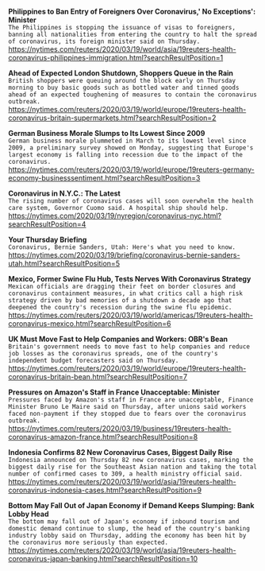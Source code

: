 **Philippines to Ban Entry of Foreigners Over Coronavirus,' No Exceptions': Minister**\
`The Philippines is stopping the issuance of visas to foreigners, banning all nationalities from entering the country to halt the spread of coronavirus, its foreign minister said on Thursday.`\
https://nytimes.com/reuters/2020/03/19/world/asia/19reuters-health-coronavirus-philippines-immigration.html?searchResultPosition=1

**Ahead of Expected London Shutdown, Shoppers Queue in the Rain**\
`British shoppers were queuing around the block early on Thursday morning to buy basic goods such as bottled water and tinned goods ahead of an expected toughening of measures to contain the coronavirus outbreak. `\
https://nytimes.com/reuters/2020/03/19/world/europe/19reuters-health-coronavirus-britain-supermarkets.html?searchResultPosition=2

**German Business Morale Slumps to Its Lowest Since 2009**\
`German business morale plummeted in March to its lowest level since 2009, a preliminary survey showed on Monday, suggesting that Europe's largest economy is falling into recession due to the impact of the coronavirus.`\
https://nytimes.com/reuters/2020/03/19/world/europe/19reuters-germany-economy-businesssentiment.html?searchResultPosition=3

**Coronavirus in N.Y.C.: The Latest**\
`The rising number of coronavirus cases will soon overwhelm the health care system, Governor Cuomo said. A hospital ship should help.`\
https://nytimes.com/2020/03/19/nyregion/coronavirus-nyc.html?searchResultPosition=4

**Your Thursday Briefing**\
`Coronavirus, Bernie Sanders, Utah: Here's what you need to know.`\
https://nytimes.com/2020/03/19/briefing/coronavirus-bernie-sanders-utah.html?searchResultPosition=5

**Mexico, Former Swine Flu Hub, Tests Nerves With Coronavirus Strategy**\
`Mexican officials are dragging their feet on border closures and coronavirus containment measures, in what critics call a high risk strategy driven by bad memories of a shutdown a decade ago that deepened the country's recession during the swine flu epidemic.`\
https://nytimes.com/reuters/2020/03/19/world/americas/19reuters-health-coronavirus-mexico.html?searchResultPosition=6

**UK Must Move Fast to Help Companies and Workers: OBR's Bean**\
`Britain's government needs to move fast to help companies and reduce job losses as the coronavirus spreads, one of the country's independent budget forecasters said on Thursday.`\
https://nytimes.com/reuters/2020/03/19/world/europe/19reuters-health-coronavirus-britain-bean.html?searchResultPosition=7

**Pressures on Amazon's Staff in France Unacceptable: Minister**\
`Pressures faced by Amazon's staff in France are unacceptable, Finance Minister Bruno Le Maire said on Thursday, after unions said workers faced non-payment if they stopped due to fears over the coronavirus outbreak.`\
https://nytimes.com/reuters/2020/03/19/business/19reuters-health-coronavirus-amazon-france.html?searchResultPosition=8

**Indonesia Confirms 82 New Coronavirus Cases, Biggest Daily Rise**\
`Indonesia announced on Thursday 82 new coronavirus cases, marking the biggest daily rise for the Southeast Asian nation and taking the total number of confirmed cases to 309, a health ministry official said.`\
https://nytimes.com/reuters/2020/03/19/world/asia/19reuters-health-coronavirus-indonesia-cases.html?searchResultPosition=9

**Bottom May Fall Out of Japan Economy if Demand Keeps Slumping: Bank Lobby Head**\
`The bottom may fall out of Japan's economy if inbound tourism and domestic demand continue to slump, the head of the country's banking industry lobby said on Thursday, adding the economy has been hit by the coronavirus more seriously than expected.`\
https://nytimes.com/reuters/2020/03/19/world/asia/19reuters-health-coronavirus-japan-banking.html?searchResultPosition=10

